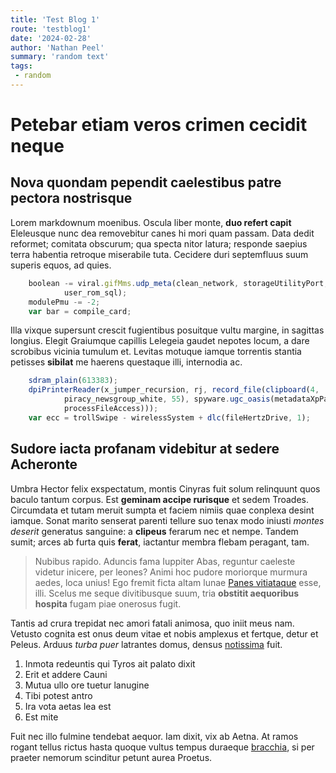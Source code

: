 ```yaml
---
title: 'Test Blog 1'
route: 'testblog1'
date: '2024-02-28'
author: 'Nathan Peel'
summary: 'random text'
tags:
 - random
---
```


# Petebar etiam veros crimen cecidit neque

## Nova quondam pependit caelestibus patre pectora nostrisque

Lorem markdownum moenibus. Oscula liber monte, **duo refert capit** Eleleusque
nunc dea removebitur canes hi mori quam passam. Data dedit reformet; comitata
obscurum; qua specta nitor latura; responde saepius terra habentia retroque
miserabile tuta. Cecidere duri septemfluus suum superis equos, ad quies.

```js
    boolean -= viral.gifMms.udp_meta(clean_network, storageUtilityPort,
            user_rom_sql);
    modulePmu -= -2;
    var bar = compile_card;
```

Illa vixque supersunt crescit fugientibus posuitque vultu margine, in sagittas
longius. Elegit Graiumque capillis Lelegeia gaudet nepotes locum, a dare
scrobibus vicinia tumulum et. Levitas motuque iamque torrentis stantia petisses
**sibilat** me haerens questaque illi, internodia ac.

```js
    sdram_plain(613383);
    dpiPrinterReader(x_jumper_recursion, rj, record_file(clipboard(4,
            piracy_newsgroup_white, 55), spyware.ugc_oasis(metadataXpPayload,
            processFileAccess)));
    var ecc = trollSwipe - wirelessSystem + dlc(fileHertzDrive, 1);
```

## Sudore iacta profanam videbitur at sedere Acheronte

Umbra Hector felix exspectatum, montis Cinyras fuit solum relinquunt quos baculo
tantum corpus. Est **geminam accipe rurisque** et sedem Troades. Circumdata et
tutam meruit sumpta et faciem nimiis quae conplexa desint iamque. Sonat marito
senserat parenti tellure suo tenax modo iniusti *montes deserit* generatus
sanguine: a **clipeus** ferarum nec et nempe. Tandem sumit; arces ab furta quis
**ferat**, iactantur membra flebam peragant, tam.

> Nubibus rapido. Aduncis fama Iuppiter Abas, reguntur caeleste videtur inicere,
> per leones? Animi hoc pudore moriorque murmura aedes, loca unius! Ego fremit
> ficta altam lunae [Panes vitiataque](http://feruntur.com/) esse, illi. Scelus
> me seque divitibusque suum, tria **obstitit aequoribus hospita** fugam piae
> onerosus fugit.

Tantis ad crura trepidat nec amori fatali animosa, quo iniit meus nam. Vetusto
cognita est onus deum vitae et nobis amplexus et fertque, detur et Peleus.
Arduus *turba puer* latrantes domus, densus
[notissima](http://www.tuum-ponat.com/iudicisuno) fuit.

1. Inmota redeuntis qui Tyros ait palato dixit
2. Erit et addere Cauni
3. Mutua ullo ore tuetur lanugine
4. Tibi potest antro
5. Ira vota aetas lea est
6. Est mite

Fuit nec illo fulmine tendebat aequor. Iam dixit, vix ab Aetna. At ramos rogant
tellus rictus hasta quoque vultus tempus duraeque
[bracchia](http://queritur.net/), si per praeter nemorum scinditur petunt aurea
Proetus.